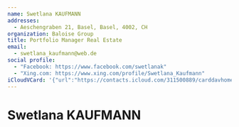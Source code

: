 ```yaml
---
name: Swetlana KAUFMANN
addresses:
  - Aeschengraben 21, Basel, Basel, 4002, CH
organization: Baloise Group
title: Portfolio Manager Real Estate
email:
  - swetlana_kaufmann@web.de
social profile:
  - "Facebook: https://www.facebook.com/swetlanak"
  - "Xing.com: https://www.xing.com/profile/Swetlana_Kaufmann"
iCloudVCard: '{"url":"https://contacts.icloud.com/311500889/carddavhome/card/MTIyNGIwOTQtODk2ZS00OWNjLTkxMGYtNzEyNjQxMDlmZDQ3.vcf","etag":"\"kmfhbtss\"","data":"BEGIN:VCARD\r\nVERSION:3.0\r\nFN:\r\nN:KAUFMANN;Swetlana;;;\r\nUID:1224b094-896e-49cc-910f-71264109fd47\r\nADR:;;Aeschengraben 21;Basel;Basel;4002;CH;\r\nitem1.X-ABLABEL:Work\r\nitem2.X-ABLABEL:Work\r\nPRODID:-//Apple Inc.//iOS 10.2.1//EN\r\nREV:2025-04-03T22:14:55Z\r\nORG:Baloise Group;\r\nTITLE:Portfolio Manager Real Estate\r\nEMAIL:swetlana_kaufmann@web.de\r\n;VALUE=uri:https://gateway.icloud.com/contacts/311500889/ck/card/1576585694\r\n 632ab9740445fe05886fc0\r\nX-SOCIALPROFILE;type=facebook;x-user=swetlanak;x-displayname=Swetik Semitsv\r\n etik:https://www.facebook.com/swetlanak\r\nX-SOCIALPROFILE;type=xing.com;x-user=Swetlana_Kaufmann:https://www.xing.com\r\n /profile/Swetlana_Kaufmann\r\nEND:VCARD"}'
---
```

# Swetlana KAUFMANN